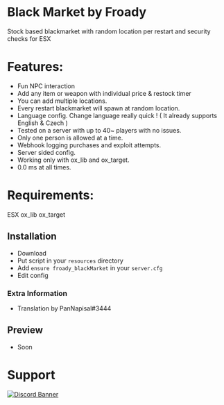 # Black Market by Froady
Stock based blackmarket with random location per restart and security checks for ESX

# Features:
 - Fun NPC interaction
 - Add any item or weapon with individual price & restock timer
 - You can add multiple locations.
 - Every restart blackmarket will spawn at random location.
 - Language config. Change language really quick ! ( It already supports English & Czech )
 - Tested on a server with up to 40~ players with no issues.
 - Only one person is allowed at a time.
 - Webhook logging purchases and exploit attempts.
 - Server sided config.
 - Working only with ox_lib and ox_target.
 - 0.0 ms at all times.

# Requirements:
ESX
ox_lib
ox_target

## Installation

- Download 
- Put script in your `resources` directory
- Add `ensure froady_blackMarket` in your `server.cfg`
- Edit config

### Extra Information
- Translation by PanNapisal#3444

## Preview
- Soon

# Support
<a href='https://discord.gg/DjGaBJk73X'>![Discord Banner](https://media.discordapp.net/attachments/1091746139658784788/1093257843064451122/button_discord.png)</a>

